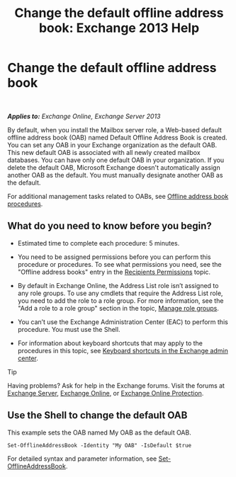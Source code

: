 ﻿---
title: 'Change the default offline address book: Exchange 2013 Help'
TOCTitle: Change the default offline address book
ms:assetid: 61abf78e-2543-4431-acc8-839e3c7a4548
ms:mtpsurl: https://technet.microsoft.com/en-us/library/Aa998569(v=EXCHG.150)
ms:contentKeyID: 49289273
ms.date: 12/10/2017
mtps_version: v=EXCHG.150
---

# Change the default offline address book

 

_**Applies to:** Exchange Online, Exchange Server 2013_


By default, when you install the Mailbox server role, a Web-based default offline address book (OAB) named Default Offline Address Book is created. You can set any OAB in your Exchange organization as the default OAB. This new default OAB is associated with all newly created mailbox databases. You can have only one default OAB in your organization. If you delete the default OAB, Microsoft Exchange doesn't automatically assign another OAB as the default. You must manually designate another OAB as the default.

For additional management tasks related to OABs, see [Offline address book procedures](offline-address-book-procedures-exchange-2013-help.md).

## What do you need to know before you begin?

  - Estimated time to complete each procedure: 5 minutes.

  - You need to be assigned permissions before you can perform this procedure or procedures. To see what permissions you need, see the "Offline address books" entry in the [Recipients Permissions](recipients-permissions-exchange-2013-help.md) topic.

  - By default in Exchange Online, the Address List role isn’t assigned to any role groups. To use any cmdlets that require the Address List role, you need to add the role to a role group. For more information, see the "Add a role to a role group" section in the topic, [Manage role groups](manage-role-groups-exchange-2013-help.md).

  - You can’t use the Exchange Administration Center (EAC) to perform this procedure. You must use the Shell.

  - For information about keyboard shortcuts that may apply to the procedures in this topic, see [Keyboard shortcuts in the Exchange admin center](keyboard-shortcuts-in-the-exchange-admin-center-exchange-online-protection-help.md).


> [!TIP]
> Having problems? Ask for help in the Exchange forums. Visit the forums at <A href="https://go.microsoft.com/fwlink/p/?linkid=60612">Exchange Server</A>, <A href="https://go.microsoft.com/fwlink/p/?linkid=267542">Exchange Online</A>, or <A href="https://go.microsoft.com/fwlink/p/?linkid=285351">Exchange Online Protection</A>.



## Use the Shell to change the default OAB

This example sets the OAB named My OAB as the default OAB.

    Set-OfflineAddressBook -Identity "My OAB" -IsDefault $true

For detailed syntax and parameter information, see [Set-OfflineAddressBook](https://technet.microsoft.com/en-us/library/aa996330\(v=exchg.150\)).

